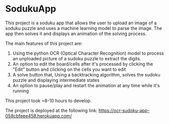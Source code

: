 # SodukuApp

This project is a soduku app that allows the user to upload an image of a soduku puzzle and uses a machine learning model to parse the image. The app then solves it and displays an animation of the solving process. 

The main features of this project are:

1) Using the python OCR (Optical Character Recognition) model to process an unploaded picture of a sudoku puzzle to extract the digits.
2) An option to edit the board/cells after it's processed by clicking the "Edit" button and clicking on the cells you want to edit
3) A solve button that, Using a backtracking algorithm, solves the sudoku puzzle and displaying intermediate states
4) An option to pause/play and restart the animation at any time while it's running

This project took ~8-10 hours to develop.

The project is deployed at the following link: https://ocr-sudoku-app-058cbfeee458.herokuapp.com/ 